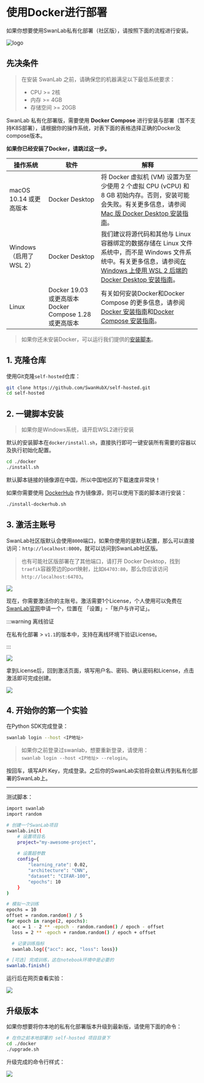 # 使用Docker进行部署

如果你想要使用SwanLab私有化部署（社区版），请按照下面的流程进行安装。

![logo](./docker-deploy/swanlab-docker.jpg)

## 先决条件

> 在安装 SwanLab 之前，请确保您的机器满足以下最低系统要求：
> - CPU >= 2核
> - 内存 >= 4GB
> - 存储空间 >= 20GB

SwanLab 私有化部署版，需要使用 **Docker Compose** 进行安装与部署（暂不支持K8S部署），请根据你的操作系统，对表下面的表格选择正确的Docker及compose版本。

**如果你已经安装了Docker，请跳过这一步。**


| 操作系统 | 软件 | 解释 |
|----------|------|------|
| macOS 10.14 或更高版本 | Docker Desktop | 将 Docker 虚拟机 (VM) 设置为至少使用 2 个虚拟 CPU (vCPU) 和 8 GB 初始内存。否则，安装可能会失败。有关更多信息，请参阅[Mac 版 Docker Desktop 安装指南](https://docs.docker.com/desktop/install/mac-install/)。 |
| Windows（启用了WSL 2） | Docker Desktop | 我们建议将源代码和其他与 Linux 容器绑定的数据存储在 Linux 文件系统中，而不是 Windows 文件系统中。有关更多信息，请参阅[在 Windows 上使用 WSL 2 后端的 Docker Desktop 安装指南](https://docs.docker.com/desktop/setup/install/windows-install/#wsl-2-backend)。 |
| Linux | Docker 19.03 或更高版本 Docker Compose 1.28 或更高版本 | 有关如何安装Docker和Docker Compose 的更多信息，请参阅[Docker 安装指南](https://docs.docker.com/engine/install/)和[Docker Compose 安装指南](https://docs.docker.com/compose/install/)。 |

> 如果你还未安装Docker，可以运行我们提供的[安装脚本](https://docs.docker.com/desktop/install/mac-install/)。


## 1. 克隆仓库

使用Git克隆`self-hosted`仓库：

```bash
git clone https://github.com/SwanHubX/self-hosted.git
cd self-hosted
```

## 2. 一键脚本安装

> 如果你是Windows系统，请开启WSL2进行安装

默认的安装脚本在`docker/install.sh`，直接执行即可一键安装所有需要的容器以及执行初始化配置。

```bash
cd ./docker
./install.sh
```

默认脚本链接的镜像源在中国，所以中国地区的下载速度非常快！

如果你需要使用 [DockerHub](https://hub.docker.com/) 作为镜像源，则可以使用下面的脚本进行安装：

```bash
./install-dockerhub.sh
```

## 3. 激活主账号

SwanLab社区版默认会使用`8000`端口，如果你使用的是默认配置，那么可以直接访问：`http://localhost:8000`，就可以访问到SwanLab社区版。

> 也有可能社区版部署在了其他端口，请打开 Docker Desktop，找到`traefik`容器旁边的port映射，比如`64703:80`，那么你应该访问`http://localhost:64703`。

![](./docker-deploy/create-account.png)

现在，你需要激活你的主账号。激活需要1个License，个人使用可以免费在[SwanLab官网](https://swanlab.cn)申请一个，位置在 「设置」-「账户与许可证」。

:::warning 离线验证

在私有化部署 > `v1.1`的版本中，支持在离线环境下验证License。

:::

![](./docker-deploy/apply-license.png)

拿到License后，回到激活页面，填写用户名、密码、确认密码和License，点击激活即可完成创建。

![](./docker-deploy/quick-start.png)


## 4. 开始你的第一个实验

在Python SDK完成登录：

```bash
swanlab login --host <IP地址>
```

> 如果你之前登录过swanlab，想要重新登录，请使用：  
> `swanlab login --host <IP地址> --relogin`。

按回车，填写API Key，完成登录。之后你的SwanLab实验将会默认传到私有化部署的SwanLab上。

---

测试脚本：

```bash
import swanlab
import random

# 创建一个SwanLab项目
swanlab.init(
    # 设置项目名
    project="my-awesome-project",
    
    # 设置超参数
    config={
        "learning_rate": 0.02,
        "architecture": "CNN",
        "dataset": "CIFAR-100",
        "epochs": 10
    }
)

# 模拟一次训练
epochs = 10
offset = random.random() / 5
for epoch in range(2, epochs):
  acc = 1 - 2 ** -epoch - random.random() / epoch - offset
  loss = 2 ** -epoch + random.random() / epoch + offset

  # 记录训练指标
  swanlab.log({"acc": acc, "loss": loss})

# [可选] 完成训练，这在notebook环境中是必要的
swanlab.finish()
```

运行后在网页查看实验：

![](./docker-deploy/test-experiment.png)



## 升级版本

如果你想要将你本地的私有化部署版本升级到最新版，请使用下面的命令：

```bash
# 在你之前本地部署的 self-hosted 项目目录下
cd ./docker
./upgrade.sh
```

升级完成的命令行样式：

![](./docker-deploy/upgrade.png)